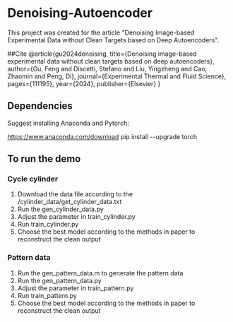 # Denoising-Autoencoder

This project was created for the article "Denoising Image-based Experimental Data without Clean Targets based on Deep Autoencoders".

##Cite
@article{gu2024denoising,
  title={Denoising image-based experimental data without clean targets based on deep autoencoders},
  author={Gu, Feng and Discetti, Stefano and Liu, Yingzheng and Cao, Zhaomin and Peng, Di},
  journal={Experimental Thermal and Fluid Science},
  pages={111195},
  year={2024},
  publisher={Elsevier}
}

## Dependencies
Suggest installing Anaconda and Pytorch:

https://www.anaconda.com/download
pip install --upgrade torch

## To run the demo

### Cycle cylinder

1. Download the data file according to the /cylinder_data/get_cylinder_data.txt
2. Run the gen_cylinder_data.py
3. Adjust the parameter in train_cylinder.py
4. Run train_cylinder.py
5. Choose the best model according to the methods in paper to reconstruct the clean output

### Pattern data

1. Run the gen_pattern_data.m to generate the pattern data
2. Run the gen_pattern_data.py
3. Adjust the parameter in train_pattern.py
4. Run train_pattern.py
5. Choose the best model according to the methods in paper to reconstruct the clean output
